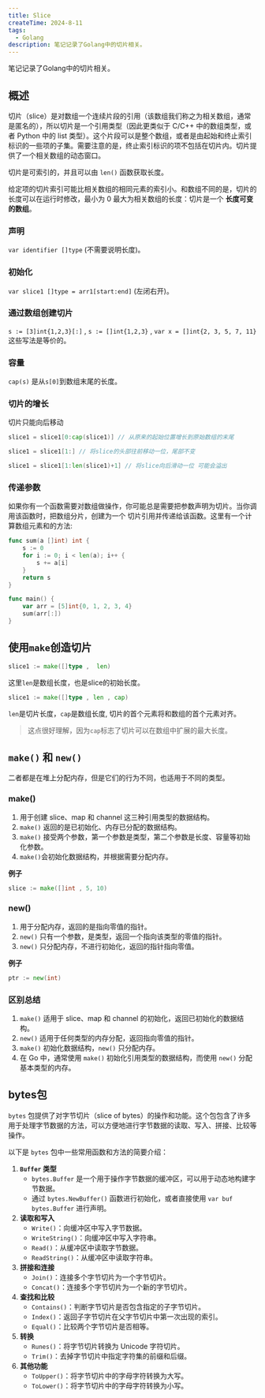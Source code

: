```yaml
---
title: Slice
createTime: 2024-8-11
tags:
  - Golang
description: 笔记记录了Golang中的切片相关。
---
```

 笔记记录了Golang中的切片相关。
<!-- more -->

## 概述

切片（slice）是对数组一个连续片段的引用（该数组我们称之为相关数组，通常是匿名的），所以切片是一个引用类型（因此更类似于 C/C++ 中的数组类型，或者 Python 中的 list 类型）。这个片段可以是整个数组，或者是由起始和终止索引标识的一些项的子集。需要注意的是，终止索引标识的项不包括在切片内。切片提供了一个相关数组的动态窗口。

切片是可索引的，并且可以由 `len()` 函数获取长度。

给定项的切片索引可能比相关数组的相同元素的索引小。和数组不同的是，切片的长度可以在运行时修改，最小为 0 最大为相关数组的长度：切片是一个 **长度可变的数组**。

###  声明

`var identifier []type`  (不需要说明长度)。

### 初始化

`var slice1 []type = arr1[start:end]` (左闭右开)。

### 通过数组创建切片

`s := [3]int{1,2,3}[:]`   , `s := []int{1,2,3}`  , `var x = []int{2, 3, 5, 7, 11}` 这些写法是等价的。

### 容量

`cap(s)` 是从`s[0]`到数组末尾的长度。

### 切片的增长

切片只能向后移动

```go
slice1 = slice1[0:cap(slice1)] // 从原来的起始位置增长到原始数组的末尾
```

```go
slice1 = slice1[1:] // 将slice的头部往前移动一位，尾部不变
```

```go
slice1 = slice1[1:len(slice1)+1] // 将slice向后滑动一位 可能会溢出
```


### 传递参数

如果你有一个函数需要对数组做操作，你可能总是需要把参数声明为切片。当你调用该函数时，把数组分片，创建为一个 切片引用并传递给该函数。这里有一个计算数组元素和的方法:

```go
func sum(a []int) int {
	s := 0
	for i := 0; i < len(a); i++ {
		s += a[i]
	}
	return s
}

func main() {
	var arr = [5]int{0, 1, 2, 3, 4}
	sum(arr[:])
}
```

## 使用`make`创造切片

```go
slice1 := make([]type ,  len)
```

这里`len`是数组长度，也是slice的初始长度。

```go
slice1 := make([]type , len , cap)
```

`len`是切片长度，`cap`是数组长度, 切片的首个元素将和数组的首个元素对齐。

> 这点很好理解，因为`cap`标志了切片可以在数组中扩展的最大长度。


## `make()` 和 `new()`

二者都是在堆上分配内存，但是它们的行为不同，也适用于不同的类型。

### make()

1. 用于创建 slice、map 和 channel 这三种引用类型的数据结构。
2. `make()` 返回的是已初始化、内存已分配的数据结构。
3. `make()` 接受两个参数，第一个参数是类型，第二个参数是长度、容量等初始化参数。
4. `make()`会初始化数据结构，并根据需要分配内存。

**例子**

```go
slice := make([]int , 5, 10)
```

### new()

1. 用于分配内存，返回的是指向零值的指针。
2. `new()` 只有一个参数，是类型，返回一个指向该类型的零值的指针。
3. `new()` 只分配内存，不进行初始化，返回的指针指向零值。

**例子** 

```go
ptr := new(int)
```

### 区别总结

1. `make()` 适用于 slice、map 和 channel 的初始化，返回已初始化的数据结构。
2. `new()` 适用于任何类型的内存分配，返回指向零值的指针。
3. `make()` 初始化数据结构，`new()` 只分配内存。
4. 在 Go 中，通常使用 `make()` 初始化引用类型的数据结构，而使用 `new()` 分配基本类型的内存。

## bytes包

`bytes` 包提供了对字节切片（slice of bytes）的操作和功能。这个包包含了许多用于处理字节数据的方法，可以方便地进行字节数据的读取、写入、拼接、比较等操作。

以下是 `bytes` 包中一些常用函数和方法的简要介绍：

1. **`Buffer` 类型**
    - `bytes.Buffer` 是一个用于操作字节数据的缓冲区，可以用于动态地构建字节数据。
    - 通过 `bytes.NewBuffer()` 函数进行初始化，或者直接使用 `var buf bytes.Buffer` 进行声明。
3. **读取和写入**
    - `Write()`：向缓冲区中写入字节数据。
    - `WriteString()`：向缓冲区中写入字符串。
    - `Read()`：从缓冲区中读取字节数据。
    - `ReadString()`：从缓冲区中读取字符串。
3. **拼接和连接**
    - `Join()`：连接多个字节切片为一个字节切片。
    - `Concat()`：连接多个字节切片为一个新的字节切片。
4. **查找和比较**
    - `Contains()`：判断字节切片是否包含指定的子字节切片。
    - `Index()`：返回子字节切片在父字节切片中第一次出现的索引。
    - `Equal()`：比较两个字节切片是否相等。
5. **转换**
    - `Runes()`：将字节切片转换为 Unicode 字符切片。
    - `Trim()`：去掉字节切片中指定字符集的前缀和后缀。
6. **其他功能**
    - `ToUpper()`：将字节切片中的字母字符转换为大写。
    - `ToLower()`：将字节切片中的字母字符转换为小写。
